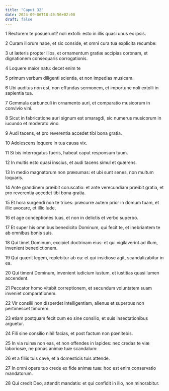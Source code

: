 ```yaml
---
title: "Caput 32"
date: 2024-09-06T18:40:56+02:00
draft: false
---
```




1 Rectorem te posuerunt? noli extolli: esto in illis quasi unus ex ipsis.

2 Curam illorum habe, et sic conside, et omni cura tua explicita recumbe:

3 ut læteris propter illos, et ornamentum gratiæ accipias coronam, et dignationem consequaris corrogationis.

4 Loquere maior natu: decet enim te

5 primum verbum diligenti scientia, et non impedias musicam.

6 Ubi auditus non est, non effundas sermonem, et importune noli extolli in sapientia tua.

7 Gemmula carbunculi in ornamento auri, et comparatio musicorum in convivio vini.

8 Sicut in fabricatione auri signum est smaragdi, sic numerus musicorum in iucundo et moderato vino.

9 Audi tacens, et pro reverentia accedet tibi bona gratia.

10 Adolescens loquere in tua causa vix.

11 Si bis interrogatus fueris, habeat caput responsum tuum.

12 In multis esto quasi inscius, et audi tacens simul et quærens.

13 In medio magnatorum non præsumas: et ubi sunt senes, non multum loquaris.

14 Ante grandinem præibit coruscatio: et ante verecundiam præibit gratia, et pro reverentia accedet tibi bona gratia.

15 Et hora surgendi non te trices: præcurre autem prior in domum tuam, et illic avocare, et illic lude,

16 et age conceptiones tuas, et non in delictis et verbo superbo.

17 Et super his omnibus benedicito Dominum, qui fecit te, et inebriantem te ab omnibus bonis suis.

18 Qui timet Dominum, excipiet doctrinam eius: et qui vigilaverint ad illum, invenient benedictionem.

19 Qui quærit legem, replebitur ab ea: et qui insidiose agit, scandalizabitur in ea.

20 Qui timent Dominum, invenient iudicium iustum, et iustitias quasi lumen accendent.

21 Peccator homo vitabit correptionem, et secundum voluntatem suam inveniet comparationem.

22 Vir consilii non disperdet intelligentiam, alienus et superbus non pertimescet timorem:

23 etiam postquam fecit cum eo sine consilio, et suis insectationibus arguetur.

24 Fili sine consilio nihil facias, et post factum non pœnitebis.

25 In via ruinæ non eas, et non offendes in lapides: nec credas te viæ laboriosæ, ne ponas animæ tuæ scandalum:

26 et a filiis tuis cave, et a domesticis tuis attende.

27 In omni opere tuo crede ex fide animæ tuæ: hoc est enim conservatio mandatorum.

28 Qui credit Deo, attendit mandatis: et qui confidit in illo, non minorabitur.

